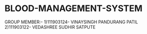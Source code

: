 # BLOOD-MANAGEMENT-SYSTEM
GROUP MEMBER:-
1)111903124- VINAYSINGH PANDURANG PATIL
2)111903122- VEDASHREE SUDHIR SATPUTE
